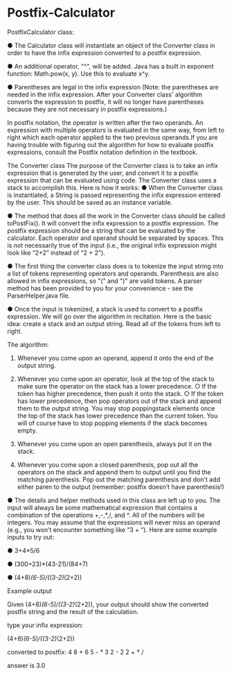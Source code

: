 # Postfix-Calculator

PostfixCalculator class:

● The Calculator class will instantiate an object of the Converter class in order to
have the infix expression converted to a postfix expression.

● An additional operator, "^", will be added. Java has a built in exponent function:
Math.pow(x, y). Use this to evaluate x^y.

● Parentheses are legal in the infix expression (Note: the parentheses are needed
in the infix expression. After your Converter class' algorithm converts the
expression to postfix, it will no longer have parentheses because they are not
necessary in postfix expressions.)

In postfix notation, the operator is written after the two operands. An expression with
multiple operators is evaluated in the same way, from left to right which each operator
applied to the two previous operands.If you are having trouble with figuring out the algorithm for how to evaluate postfix
expressions, consult the Postfix notation definition in the textbook.

The Converter class
The purpose of the Converter class is to take an infix expression that is generated by
the user, and convert it to a postfix expression that can be evaluated using code. The
Converter class uses a stack to accomplish this. Here is how it works:
● When the Converter class is instantiated, a String is passed representing the infix
expression entered by the user. This should be saved as an instance variable.

● The method that does all the work in the Converter class should be called
toPostFix(). It will convert the infix expression to a postfix expression. The postfix
expression should be a string that can be evaluated by the calculator. Each
operator and operand should be separated by spaces. This is not necessarily
true of the input (i.e., the original infix expression might look like “2+2” instead of
“2 + 2”).

● The first thing the converter class does is to tokenize the input string into a list of
tokens representing operators and operands. Parenthesis are also allowed in
infix expressions, so "(" and ")" are valid tokens. A parser method has been
provided to you for your convenience - see the ParserHelper.java file.

● Once the input is tokenized, a stack is used to convert to a postfix expression.
We will go over the algorithm in recitation. Here is the basic idea: create a stack
and an output string. Read all of the tokens from left to right.

The algorithm:
1. Whenever you come upon an operand, append it onto the end of the
output string.

2. Whenever you come upon an operator, look at the top of the stack to
make sure the operator on the stack has a lower precedence.
○ If the token has higher precedence, then push it onto the stack.
○ If the token has lower precedence, then pop operators out of the
stack and append them to the output string. You may stop poppingstack elements once the top of the stack has lower precedence
than the current token. You will of course have to stop popping
elements if the stack becomes empty.

3. Whenever you come upon an open parenthesis, always put it on the
stack.

4. Whenever you come upon a closed parenthesis, pop out all the operators
on the stack and append them to output until you find the matching
parenthesis. Pop out the matching parenthesis and don't add either paren
to the output (remember: postfix doesn't have parenthesis!)

● The details and helper methods used in this class are left up to you.
The input will always be some mathematical expression that contains a
combination of the operations +,-,*,/, and ^. All of the numbers will be integers.
You may assume that the expressions will never miss an operand (e.g., you
won’t encounter something like “3 + ”). Here are some example inputs to try out:

● 3+4*5/6

● (300+23)*(43-21)/(84+7)

● (4+8)*(6-5)/((3-2)*(2+2))

Example output

Given (4+8)*(6-5)/((3-2)*(2+2)), your output should show the converted postfix
string and the result of the calculation.

type your infix expression:

(4+8)*(6-5)/((3-2)*(2+2))

converted to postfix: 4 8 + 6 5 - * 3 2 - 2 2 + * /

answer is 3.0
